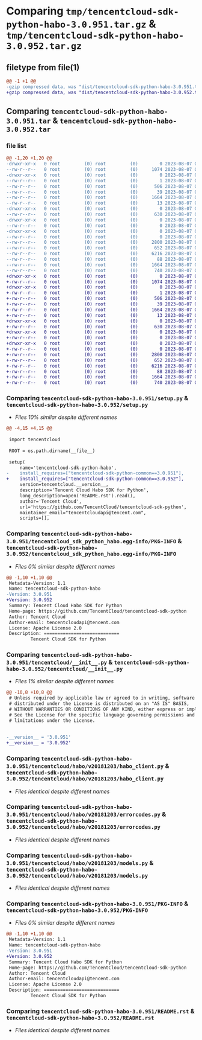 # Comparing `tmp/tencentcloud-sdk-python-habo-3.0.951.tar.gz` & `tmp/tencentcloud-sdk-python-habo-3.0.952.tar.gz`

## filetype from file(1)

```diff
@@ -1 +1 @@
-gzip compressed data, was "dist/tencentcloud-sdk-python-habo-3.0.951.tar", last modified: Mon Aug  7 00:27:37 2023, max compression
+gzip compressed data, was "dist/tencentcloud-sdk-python-habo-3.0.952.tar", last modified: Mon Aug  7 08:54:48 2023, max compression
```

## Comparing `tencentcloud-sdk-python-habo-3.0.951.tar` & `tencentcloud-sdk-python-habo-3.0.952.tar`

### file list

```diff
@@ -1,20 +1,20 @@
-drwxr-xr-x   0 root         (0) root         (0)        0 2023-08-07 00:27:37.000000 tencentcloud-sdk-python-habo-3.0.951/
--rw-r--r--   0 root         (0) root         (0)     1074 2023-08-07 00:27:37.000000 tencentcloud-sdk-python-habo-3.0.951/setup.py
-drwxr-xr-x   0 root         (0) root         (0)        0 2023-08-07 00:27:37.000000 tencentcloud-sdk-python-habo-3.0.951/tencentcloud_sdk_python_habo.egg-info/
--rw-r--r--   0 root         (0) root         (0)        1 2023-08-07 00:27:37.000000 tencentcloud-sdk-python-habo-3.0.951/tencentcloud_sdk_python_habo.egg-info/dependency_links.txt
--rw-r--r--   0 root         (0) root         (0)      506 2023-08-07 00:27:37.000000 tencentcloud-sdk-python-habo-3.0.951/tencentcloud_sdk_python_habo.egg-info/SOURCES.txt
--rw-r--r--   0 root         (0) root         (0)       39 2023-08-07 00:27:37.000000 tencentcloud-sdk-python-habo-3.0.951/tencentcloud_sdk_python_habo.egg-info/requires.txt
--rw-r--r--   0 root         (0) root         (0)     1664 2023-08-07 00:27:37.000000 tencentcloud-sdk-python-habo-3.0.951/tencentcloud_sdk_python_habo.egg-info/PKG-INFO
--rw-r--r--   0 root         (0) root         (0)       13 2023-08-07 00:27:37.000000 tencentcloud-sdk-python-habo-3.0.951/tencentcloud_sdk_python_habo.egg-info/top_level.txt
-drwxr-xr-x   0 root         (0) root         (0)        0 2023-08-07 00:27:37.000000 tencentcloud-sdk-python-habo-3.0.951/tencentcloud/
--rw-r--r--   0 root         (0) root         (0)      630 2023-08-07 00:27:37.000000 tencentcloud-sdk-python-habo-3.0.951/tencentcloud/__init__.py
-drwxr-xr-x   0 root         (0) root         (0)        0 2023-08-07 00:27:37.000000 tencentcloud-sdk-python-habo-3.0.951/tencentcloud/habo/
--rw-r--r--   0 root         (0) root         (0)        0 2023-08-07 00:27:37.000000 tencentcloud-sdk-python-habo-3.0.951/tencentcloud/habo/__init__.py
-drwxr-xr-x   0 root         (0) root         (0)        0 2023-08-07 00:27:37.000000 tencentcloud-sdk-python-habo-3.0.951/tencentcloud/habo/v20181203/
--rw-r--r--   0 root         (0) root         (0)        0 2023-08-07 00:27:37.000000 tencentcloud-sdk-python-habo-3.0.951/tencentcloud/habo/v20181203/__init__.py
--rw-r--r--   0 root         (0) root         (0)     2800 2023-08-07 00:27:37.000000 tencentcloud-sdk-python-habo-3.0.951/tencentcloud/habo/v20181203/habo_client.py
--rw-r--r--   0 root         (0) root         (0)      652 2023-08-07 00:27:37.000000 tencentcloud-sdk-python-habo-3.0.951/tencentcloud/habo/v20181203/errorcodes.py
--rw-r--r--   0 root         (0) root         (0)     6216 2023-08-07 00:27:37.000000 tencentcloud-sdk-python-habo-3.0.951/tencentcloud/habo/v20181203/models.py
--rw-r--r--   0 root         (0) root         (0)       88 2023-08-07 00:27:37.000000 tencentcloud-sdk-python-habo-3.0.951/setup.cfg
--rw-r--r--   0 root         (0) root         (0)     1664 2023-08-07 00:27:37.000000 tencentcloud-sdk-python-habo-3.0.951/PKG-INFO
--rw-r--r--   0 root         (0) root         (0)      740 2023-08-07 00:27:37.000000 tencentcloud-sdk-python-habo-3.0.951/README.rst
+drwxr-xr-x   0 root         (0) root         (0)        0 2023-08-07 08:54:48.000000 tencentcloud-sdk-python-habo-3.0.952/
+-rw-r--r--   0 root         (0) root         (0)     1074 2023-08-07 08:54:48.000000 tencentcloud-sdk-python-habo-3.0.952/setup.py
+drwxr-xr-x   0 root         (0) root         (0)        0 2023-08-07 08:54:48.000000 tencentcloud-sdk-python-habo-3.0.952/tencentcloud_sdk_python_habo.egg-info/
+-rw-r--r--   0 root         (0) root         (0)        1 2023-08-07 08:54:48.000000 tencentcloud-sdk-python-habo-3.0.952/tencentcloud_sdk_python_habo.egg-info/dependency_links.txt
+-rw-r--r--   0 root         (0) root         (0)      506 2023-08-07 08:54:48.000000 tencentcloud-sdk-python-habo-3.0.952/tencentcloud_sdk_python_habo.egg-info/SOURCES.txt
+-rw-r--r--   0 root         (0) root         (0)       39 2023-08-07 08:54:48.000000 tencentcloud-sdk-python-habo-3.0.952/tencentcloud_sdk_python_habo.egg-info/requires.txt
+-rw-r--r--   0 root         (0) root         (0)     1664 2023-08-07 08:54:48.000000 tencentcloud-sdk-python-habo-3.0.952/tencentcloud_sdk_python_habo.egg-info/PKG-INFO
+-rw-r--r--   0 root         (0) root         (0)       13 2023-08-07 08:54:48.000000 tencentcloud-sdk-python-habo-3.0.952/tencentcloud_sdk_python_habo.egg-info/top_level.txt
+drwxr-xr-x   0 root         (0) root         (0)        0 2023-08-07 08:54:48.000000 tencentcloud-sdk-python-habo-3.0.952/tencentcloud/
+-rw-r--r--   0 root         (0) root         (0)      630 2023-08-07 08:54:48.000000 tencentcloud-sdk-python-habo-3.0.952/tencentcloud/__init__.py
+drwxr-xr-x   0 root         (0) root         (0)        0 2023-08-07 08:54:48.000000 tencentcloud-sdk-python-habo-3.0.952/tencentcloud/habo/
+-rw-r--r--   0 root         (0) root         (0)        0 2023-08-07 08:54:48.000000 tencentcloud-sdk-python-habo-3.0.952/tencentcloud/habo/__init__.py
+drwxr-xr-x   0 root         (0) root         (0)        0 2023-08-07 08:54:48.000000 tencentcloud-sdk-python-habo-3.0.952/tencentcloud/habo/v20181203/
+-rw-r--r--   0 root         (0) root         (0)        0 2023-08-07 08:54:48.000000 tencentcloud-sdk-python-habo-3.0.952/tencentcloud/habo/v20181203/__init__.py
+-rw-r--r--   0 root         (0) root         (0)     2800 2023-08-07 08:54:48.000000 tencentcloud-sdk-python-habo-3.0.952/tencentcloud/habo/v20181203/habo_client.py
+-rw-r--r--   0 root         (0) root         (0)      652 2023-08-07 08:54:48.000000 tencentcloud-sdk-python-habo-3.0.952/tencentcloud/habo/v20181203/errorcodes.py
+-rw-r--r--   0 root         (0) root         (0)     6216 2023-08-07 08:54:48.000000 tencentcloud-sdk-python-habo-3.0.952/tencentcloud/habo/v20181203/models.py
+-rw-r--r--   0 root         (0) root         (0)       88 2023-08-07 08:54:48.000000 tencentcloud-sdk-python-habo-3.0.952/setup.cfg
+-rw-r--r--   0 root         (0) root         (0)     1664 2023-08-07 08:54:48.000000 tencentcloud-sdk-python-habo-3.0.952/PKG-INFO
+-rw-r--r--   0 root         (0) root         (0)      740 2023-08-07 08:54:48.000000 tencentcloud-sdk-python-habo-3.0.952/README.rst
```

### Comparing `tencentcloud-sdk-python-habo-3.0.951/setup.py` & `tencentcloud-sdk-python-habo-3.0.952/setup.py`

 * *Files 10% similar despite different names*

```diff
@@ -4,15 +4,15 @@
 
 import tencentcloud
 
 ROOT = os.path.dirname(__file__)
 
 setup(
     name='tencentcloud-sdk-python-habo',
-    install_requires=["tencentcloud-sdk-python-common==3.0.951"],
+    install_requires=["tencentcloud-sdk-python-common==3.0.952"],
     version=tencentcloud.__version__,
     description='Tencent Cloud Habo SDK for Python',
     long_description=open('README.rst').read(),
     author='Tencent Cloud',
     url='https://github.com/TencentCloud/tencentcloud-sdk-python',
     maintainer_email="tencentcloudapi@tencent.com",
     scripts=[],
```

### Comparing `tencentcloud-sdk-python-habo-3.0.951/tencentcloud_sdk_python_habo.egg-info/PKG-INFO` & `tencentcloud-sdk-python-habo-3.0.952/tencentcloud_sdk_python_habo.egg-info/PKG-INFO`

 * *Files 0% similar despite different names*

```diff
@@ -1,10 +1,10 @@
 Metadata-Version: 1.1
 Name: tencentcloud-sdk-python-habo
-Version: 3.0.951
+Version: 3.0.952
 Summary: Tencent Cloud Habo SDK for Python
 Home-page: https://github.com/TencentCloud/tencentcloud-sdk-python
 Author: Tencent Cloud
 Author-email: tencentcloudapi@tencent.com
 License: Apache License 2.0
 Description: ============================
         Tencent Cloud SDK for Python
```

### Comparing `tencentcloud-sdk-python-habo-3.0.951/tencentcloud/__init__.py` & `tencentcloud-sdk-python-habo-3.0.952/tencentcloud/__init__.py`

 * *Files 1% similar despite different names*

```diff
@@ -10,8 +10,8 @@
 # Unless required by applicable law or agreed to in writing, software
 # distributed under the License is distributed on an "AS IS" BASIS,
 # WITHOUT WARRANTIES OR CONDITIONS OF ANY KIND, either express or implied.
 # See the License for the specific language governing permissions and
 # limitations under the License.
 
 
-__version__ = '3.0.951'
+__version__ = '3.0.952'
```

### Comparing `tencentcloud-sdk-python-habo-3.0.951/tencentcloud/habo/v20181203/habo_client.py` & `tencentcloud-sdk-python-habo-3.0.952/tencentcloud/habo/v20181203/habo_client.py`

 * *Files identical despite different names*

### Comparing `tencentcloud-sdk-python-habo-3.0.951/tencentcloud/habo/v20181203/errorcodes.py` & `tencentcloud-sdk-python-habo-3.0.952/tencentcloud/habo/v20181203/errorcodes.py`

 * *Files identical despite different names*

### Comparing `tencentcloud-sdk-python-habo-3.0.951/tencentcloud/habo/v20181203/models.py` & `tencentcloud-sdk-python-habo-3.0.952/tencentcloud/habo/v20181203/models.py`

 * *Files identical despite different names*

### Comparing `tencentcloud-sdk-python-habo-3.0.951/PKG-INFO` & `tencentcloud-sdk-python-habo-3.0.952/PKG-INFO`

 * *Files 0% similar despite different names*

```diff
@@ -1,10 +1,10 @@
 Metadata-Version: 1.1
 Name: tencentcloud-sdk-python-habo
-Version: 3.0.951
+Version: 3.0.952
 Summary: Tencent Cloud Habo SDK for Python
 Home-page: https://github.com/TencentCloud/tencentcloud-sdk-python
 Author: Tencent Cloud
 Author-email: tencentcloudapi@tencent.com
 License: Apache License 2.0
 Description: ============================
         Tencent Cloud SDK for Python
```

### Comparing `tencentcloud-sdk-python-habo-3.0.951/README.rst` & `tencentcloud-sdk-python-habo-3.0.952/README.rst`

 * *Files identical despite different names*

